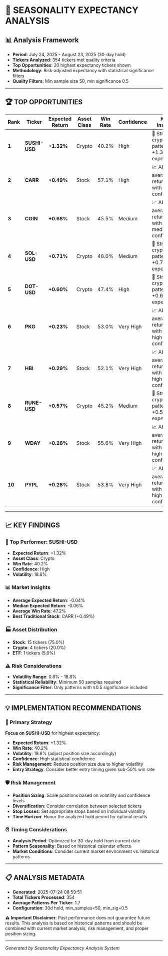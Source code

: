 # 🎯 SEASONALITY EXPECTANCY ANALYSIS

## 📊 Analysis Framework

- **Period**: July 24, 2025 - August 23, 2025 (30-day hold)
- **Tickers Analyzed**: 354 tickers met quality criteria
- **Top Opportunities**: 20 highest expectancy tickers shown
- **Methodology**: Risk-adjusted expectancy with statistical significance filters
- **Quality Filters**: Min sample size 50, min significance 0.5

---

## 🏆 TOP OPPORTUNITIES

| Rank | Ticker | Expected Return | Asset Class | Win Rate | Confidence | Key Insight |
|------|--------|-----------------|-------------|----------|------------|-------------|
| **1** | **SUSHI-USD** | **+1.32%** | Crypto | 40.2% | High | 🚀 Strong crypto pattern - +1.32% expected |
| **2** | **CARR** | **+0.49%** | Stock | 57.1% | High | 📈 Above-average returns with high confidence |
| **3** | **COIN** | **+0.68%** | Stock | 45.5% | Medium | 📈 Above-average returns with medium confidence |
| **4** | **SOL-USD** | **+0.71%** | Crypto | 48.0% | Medium | 🚀 Strong crypto pattern - +0.71% expected |
| **5** | **DOT-USD** | **+0.60%** | Crypto | 47.4% | High | 🚀 Strong crypto pattern - +0.60% expected |
| **6** | **PKG** | **+0.23%** | Stock | 53.0% | Very High | 📈 Above-average returns with very high confidence |
| **7** | **HBI** | **+0.29%** | Stock | 52.1% | Very High | 📈 Above-average returns with very high confidence |
| **8** | **RUNE-USD** | **+0.57%** | Crypto | 45.2% | Medium | 🚀 Strong crypto pattern - +0.57% expected |
| **9** | **WDAY** | **+0.26%** | Stock | 55.6% | Very High | 📈 Above-average returns with very high confidence |
| **10** | **PYPL** | **+0.26%** | Stock | 53.8% | Very High | 📈 Above-average returns with very high confidence |

---

## 📈 KEY FINDINGS

### 🥇 Top Performer: SUSHI-USD

- **Expected Return**: +1.32%
- **Asset Class**: Crypto
- **Win Rate**: 40.2%
- **Confidence**: High
- **Volatility**: 18.8%

### 📊 Market Insights

- **Average Expected Return**: -0.04%
- **Median Expected Return**: -0.06%
- **Average Win Rate**: 47.2%
- **Best Traditional Stock**: CARR (+0.49%)

### 🏭 Asset Distribution

- **Stock**: 15 tickers (75.0%)
- **Crypto**: 4 tickers (20.0%)
- **ETF**: 1 tickers (5.0%)

### ⚠️ Risk Considerations

- **Volatility Range**: 0.8% - 18.8%
- **Statistical Reliability**: Minimum 50 samples required
- **Significance Filter**: Only patterns with ≥0.5 significance included

---

## 💡 IMPLEMENTATION RECOMMENDATIONS

### 🎯 Primary Strategy

**Focus on SUSHI-USD** for highest expectancy:
- **Expected Return**: +1.32%
- **Win Rate**: 40.2%
- **Volatility**: 18.8% (adjust position size accordingly)
- **Confidence**: High statistical confidence
- **Risk Management**: Reduce position size due to higher volatility
- **Entry Strategy**: Consider better entry timing given sub-50% win rate

### 🛡️ Risk Management

- **Position Sizing**: Scale positions based on volatility and confidence levels
- **Diversification**: Consider correlation between selected tickers
- **Stop Losses**: Set appropriate stops based on individual volatility
- **Time Horizon**: Honor the analyzed hold period for optimal results

### ⏰ Timing Considerations

- **Analysis Period**: Optimized for 30-day hold from current date
- **Pattern Seasonality**: Based on historical calendar effects
- **Market Conditions**: Consider current market environment vs. historical patterns

---

## 📋 ANALYSIS METADATA

- **Generated**: 2025-07-24 08:59:51
- **Total Tickers Processed**: 354
- **Average Patterns Per Ticker**: 1.7
- **Configuration**: 30d hold, min_samples=50, min_sig=0.5

**⚠️ Important Disclaimer**: Past performance does not guarantee future results. This analysis is based on historical patterns and should be combined with current market analysis, risk management, and proper position sizing.

---

*Generated by Seasonality Expectancy Analysis System*